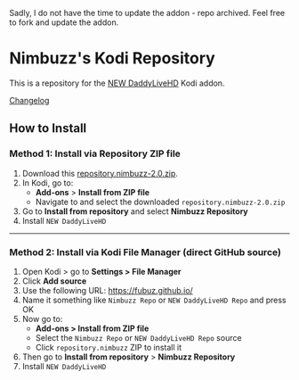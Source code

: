 Sadly, I do not have the time to update the addon - repo archived. Feel free to fork and update the addon.

# Nimbuzz's Kodi Repository

This is a repository for the [NEW DaddyLiveHD](https://github.com/Fubuz/fubuz.github.io/tree/master/repo/plugin.video.newddhd) Kodi addon.

[Changelog](https://github.com/Fubuz/fubuz.github.io/blob/master/repo/plugin.video.newddhd/changelog.txt)

## How to Install

### Method 1: Install via Repository ZIP file

1. Download this [repository.nimbuzz-2.0.zip](https://github.com/Fubuz/fubuz.github.io/raw/refs/heads/master/repository.nimbuzz-2.0.zip).
2. In Kodi, go to:
   - **Add-ons** > **Install from ZIP file**
   - Navigate to and select the downloaded `repository.nimbuzz-2.0.zip`
3. Go to **Install from repository** and select **Nimbuzz Repository**
4. Install `NEW DaddyLiveHD`

---

### Method 2: Install via Kodi File Manager (direct GitHub source)

1. Open Kodi > go to **Settings > File Manager**
2. Click **Add source**
3. Use the following URL: https://fubuz.github.io/
4. Name it something like `Nimbuzz Repo` or `NEW DaddyLiveHD Repo` and press OK
5. Now go to:
   - **Add-ons > Install from ZIP file**
   - Select the `Nimbuzz Repo` or `NEW DaddyLiveHD Repo` source
   - Click `repository.nimbuzz` ZIP to install it
6. Then go to **Install from repository** > **Nimbuzz Repository**
7. Install `NEW DaddyLiveHD`
